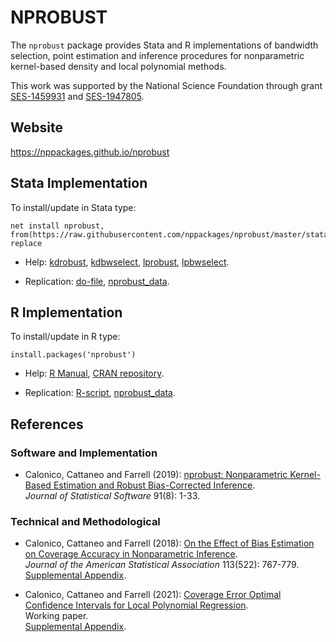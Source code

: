 # NPROBUST

The `nprobust` package provides Stata and R implementations of bandwidth selection, point estimation and inference procedures for nonparametric kernel-based density and local polynomial methods.

This work was supported by the National Science Foundation through grant [SES-1459931](https://www.nsf.gov/awardsearch/showAward?AWD_ID=1459931) and [SES-1947805](https://www.nsf.gov/awardsearch/showAward?AWD_ID=1947805).

## Website

https://nppackages.github.io/nprobust

## Stata Implementation

To install/update in Stata type:
```
net install nprobust, from(https://raw.githubusercontent.com/nppackages/nprobust/master/stata) replace
```

- Help: [kdrobust](stata/kdrobust.pdf), [kdbwselect](stata/kdbwselect.pdf), [lprobust](stata/lprobust.pdf), [lpbwselect](stata/lpbwselect.pdf).

- Replication: [do-file](stata/nprobust_illustration.do), [nprobust_data](stata/nprobust_data.dta).

## R Implementation
To install/update in R type:
```
install.packages('nprobust')
```

- Help: [R Manual](https://cran.r-project.org/web/packages/nprobust/nprobust.pdf), [CRAN repository](https://cran.r-project.org/package=nprobust).

- Replication: [R-script](R/nprobust_illustration.R), [nprobust_data](R/nprobust_data.csv).

## References

### Software and Implementation

- Calonico, Cattaneo and Farrell (2019): [nprobust: Nonparametric Kernel-Based Estimation and Robust Bias-Corrected Inference](https://nppackages.github.io/references/Calonico-Cattaneo-Farrell_2019_JSS.pdf).<br>
_Journal of Statistical Software_ 91(8): 1-33.

### Technical and Methodological

- Calonico, Cattaneo and Farrell (2018): [On the Effect of Bias Estimation on Coverage Accuracy in Nonparametric Inference](https://nppackages.github.io/references/Calonico-Cattaneo-Farrell_2018_JASA.pdf).<br>
_Journal of the American Statistical Association_ 113(522): 767-779.<br>
[Supplemental Appendix](https://nppackages.github.io/references/Calonico-Cattaneo-Farrell_2018_JASA--Supplement.pdf).

- Calonico, Cattaneo and Farrell (2021): [Coverage Error Optimal Confidence Intervals for Local Polynomial Regression](https://nppackages.github.io/references/Calonico-Cattaneo-Farrell_2021_Bernoulli.pdf).<br>
Working paper.<br>
[Supplemental Appendix](https://nppackages.github.io/references/Calonico-Cattaneo-Farrell_2021_Bernoulli--Supplement.pdf).

<br><br>
